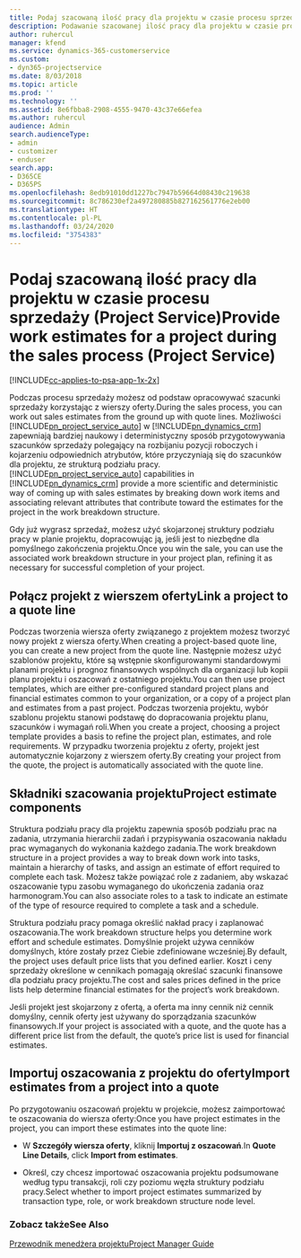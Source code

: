 ```yaml
---
title: Podaj szacowaną ilość pracy dla projektu w czasie procesu sprzedaży
description: Podawanie szacowanej ilość pracy dla projektu w czasie procesu sprzedaży w Project Service
author: ruhercul
manager: kfend
ms.service: dynamics-365-customerservice
ms.custom:
- dyn365-projectservice
ms.date: 8/03/2018
ms.topic: article
ms.prod: ''
ms.technology: ''
ms.assetid: 8e6fbba8-2908-4555-9470-43c37e66efea
ms.author: ruhercul
audience: Admin
search.audienceType:
- admin
- customizer
- enduser
search.app:
- D365CE
- D365PS
ms.openlocfilehash: 8edb91010dd1227bc7947b59664d08430c219638
ms.sourcegitcommit: 8c786230ef2a497280885b827162561776e2eb00
ms.translationtype: HT
ms.contentlocale: pl-PL
ms.lasthandoff: 03/24/2020
ms.locfileid: "3754383"
---
```

# <a name="provide-work-estimates-for-a-project-during-the-sales-process-project-service"></a><span data-ttu-id="77f46-103">Podaj szacowaną ilość pracy dla projektu w czasie procesu sprzedaży (Project Service)</span><span class="sxs-lookup"><span data-stu-id="77f46-103">Provide work estimates for a project during the sales process (Project Service)</span></span>

[!INCLUDE[cc-applies-to-psa-app-1x-2x](../includes/cc-applies-to-psa-app-1x-2x.md)]

<span data-ttu-id="77f46-104">Podczas procesu sprzedaży możesz od podstaw opracowywać szacunki sprzedaży korzystając z wierszy oferty.</span><span class="sxs-lookup"><span data-stu-id="77f46-104">During the sales process, you can work out sales estimates from the ground up with quote lines.</span></span> <span data-ttu-id="77f46-105">Możliwości [!INCLUDE[pn_project_service_auto](../includes/pn-project-service-auto.md)] w [!INCLUDE[pn_dynamics_crm](../includes/pn-dynamics-crm.md)] zapewniają bardziej naukowy i deterministyczny sposób przygotowywania szacunków sprzedaży polegający na rozbijaniu pozycji roboczych i kojarzeniu odpowiednich atrybutów, które przyczyniają się do szacunków dla projektu, ze strukturą podziału pracy.</span><span class="sxs-lookup"><span data-stu-id="77f46-105">[!INCLUDE[pn_project_service_auto](../includes/pn-project-service-auto.md)] capabilities in [!INCLUDE[pn_dynamics_crm](../includes/pn-dynamics-crm.md)] provide a more scientific and deterministic way of coming up with sales estimates by breaking down work items and associating relevant attributes that contribute toward the estimates for the project in the work breakdown structure.</span></span>  
  
 <span data-ttu-id="77f46-106">Gdy już wygrasz sprzedaż, możesz użyć skojarzonej struktury podziału pracy w planie projektu, dopracowując ją, jeśli jest to niezbędne dla pomyślnego zakończenia projektu.</span><span class="sxs-lookup"><span data-stu-id="77f46-106">Once you win the sale, you can use the associated work breakdown structure in your project plan, refining it as necessary for successful completion of your project.</span></span>  
  
## <a name="link-a-project-to-a-quote-line"></a><span data-ttu-id="77f46-107">Połącz projekt z wierszem oferty</span><span class="sxs-lookup"><span data-stu-id="77f46-107">Link a project to a quote line</span></span>  
 <span data-ttu-id="77f46-108">Podczas tworzenia wiersza oferty związanego z projektem możesz tworzyć nowy projekt z wiersza oferty.</span><span class="sxs-lookup"><span data-stu-id="77f46-108">When creating a project-based quote line, you can create a new project from the quote line.</span></span> <span data-ttu-id="77f46-109">Następnie możesz użyć szablonów projektu, które są wstępnie skonfigurowanymi standardowymi planami projektu i prognoz finansowych wspólnych dla organizacji lub kopii planu projektu i oszacowań z ostatniego projektu.</span><span class="sxs-lookup"><span data-stu-id="77f46-109">You can then use project templates, which are either pre-configured standard project plans and financial estimates common to your organization, or a copy of a project plan and estimates from a past project.</span></span> <span data-ttu-id="77f46-110">Podczas tworzenia projektu, wybór szablonu projektu stanowi podstawę do dopracowania projektu planu, szacunków i wymagań roli.</span><span class="sxs-lookup"><span data-stu-id="77f46-110">When you create a project, choosing a project template provides a basis to refine the project plan, estimates, and role requirements.</span></span> <span data-ttu-id="77f46-111">W przypadku tworzenia projektu z oferty, projekt jest automatycznie kojarzony z wierszem oferty.</span><span class="sxs-lookup"><span data-stu-id="77f46-111">By creating your project from the quote, the project is automatically associated with the quote line.</span></span>  
  
## <a name="project-estimate-components"></a><span data-ttu-id="77f46-112">Składniki szacowania projektu</span><span class="sxs-lookup"><span data-stu-id="77f46-112">Project estimate components</span></span>  
 <span data-ttu-id="77f46-113">Struktura podziału pracy dla projektu zapewnia sposób podziału prac na zadania, utrzymania hierarchii zadań i przypisywania oszacowania nakładu prac wymaganych do wykonania każdego zadania.</span><span class="sxs-lookup"><span data-stu-id="77f46-113">The work breakdown structure in a project provides a way to break down work into tasks, maintain a hierarchy of tasks, and assign an estimate of effort required to complete each task.</span></span> <span data-ttu-id="77f46-114">Możesz także powiązać role z zadaniem, aby wskazać oszacowanie typu zasobu wymaganego do ukończenia zadania oraz harmonogram.</span><span class="sxs-lookup"><span data-stu-id="77f46-114">You can also associate roles to a task to indicate an estimate of the type of resource required to complete a task and a schedule.</span></span>  
  
 <span data-ttu-id="77f46-115">Struktura podziału pracy pomaga określić nakład pracy i zaplanować oszacowania.</span><span class="sxs-lookup"><span data-stu-id="77f46-115">The work breakdown structure helps you determine work effort and schedule estimates.</span></span> <span data-ttu-id="77f46-116">Domyślnie projekt używa cenników domyślnych, które zostały przez Ciebie zdefiniowane wcześniej.</span><span class="sxs-lookup"><span data-stu-id="77f46-116">By default, the project uses default price lists that you defined earlier.</span></span> <span data-ttu-id="77f46-117">Koszt i ceny sprzedaży określone w cennikach pomagają określać szacunki finansowe dla podziału pracy projektu.</span><span class="sxs-lookup"><span data-stu-id="77f46-117">The cost and sales prices defined in the price lists help determine financial estimates for the project’s work breakdown.</span></span>  
  
 <span data-ttu-id="77f46-118">Jeśli projekt jest skojarzony z ofertą, a oferta ma inny cennik niż cennik domyślny, cennik oferty jest używany do sporządzania szacunków finansowych.</span><span class="sxs-lookup"><span data-stu-id="77f46-118">If your project is associated with a quote, and the quote has a different price list from the default, the quote’s price list is used for financial estimates.</span></span>  
  
## <a name="import-estimates-from-a-project-into-a-quote"></a><span data-ttu-id="77f46-119">Importuj oszacowania z projektu do oferty</span><span class="sxs-lookup"><span data-stu-id="77f46-119">Import estimates from a project into a quote</span></span>  
 <span data-ttu-id="77f46-120">Po przygotowaniu oszacowań projektu w projekcie, możesz zaimportować te oszacowania do wiersza oferty:</span><span class="sxs-lookup"><span data-stu-id="77f46-120">Once you have project estimates in the project, you can import these estimates into the quote line:</span></span>  
  
-   <span data-ttu-id="77f46-121">W **Szczegóły wiersza oferty**, kliknij **Importuj z oszacowań**.</span><span class="sxs-lookup"><span data-stu-id="77f46-121">In **Quote Line Details**, click **Import from estimates**.</span></span> 

-   <span data-ttu-id="77f46-122">Określ, czy chcesz importować oszacowania projektu podsumowane według typu transakcji, roli czy poziomu węzła struktury podziału pracy.</span><span class="sxs-lookup"><span data-stu-id="77f46-122">Select whether to import project estimates summarized by transaction type, role, or work breakdown structure node level.</span></span>  
  
### <a name="see-also"></a><span data-ttu-id="77f46-123">Zobacz także</span><span class="sxs-lookup"><span data-stu-id="77f46-123">See Also</span></span>  
 [<span data-ttu-id="77f46-124">Przewodnik menedżera projektu</span><span class="sxs-lookup"><span data-stu-id="77f46-124">Project Manager Guide</span></span>](../project-service/project-manager-guide.md)
